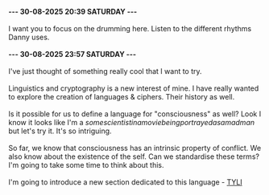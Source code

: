 <b>--- 30-08-2025 20:39 SATURDAY ---</b>
<br/><br/>
I want you to focus on the drumming here. Listen to the different rhythms Danny uses.
<br/><br/>
<b>--- 30-08-2025 23:57 SATURDAY ---</b>
<br/><br/>
I've just thought of something really cool that I want to try.
<br/><br/>
Linguistics and cryptography is a new interest of mine. I have really wanted to explore the creation of languages & ciphers. Their history as well.
<br/><br/>
Is it possible for us to define a language for "consciousness" as well? Look I know it looks like I'm a _somescientistinamoviebeingportrayedasamadman_ but let's try it. It's so intriguing.
<br/><br/>
So far, we know that consciousness has an intrinsic property of conflict. We also know about the existence of the self. Can we standardise these terms? I'm going to take some time to think about this.
<br/><br/>
I'm going to introduce a new section dedicated to this language - [TYLI](https://tpw.co.in/tyli.html)
